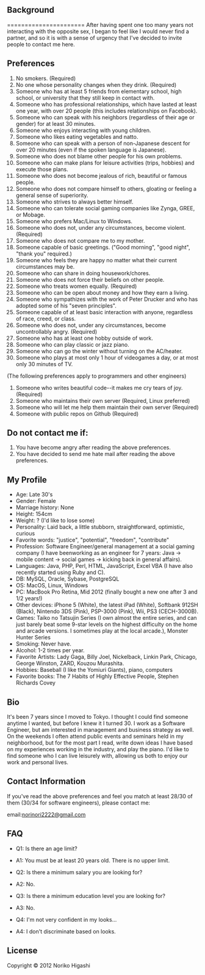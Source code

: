 Background
----------
======================
After having spent one too many years not interacting
with the opposite sex, I began to feel like I would
never find a partner, and so it is with a sense of urgency
that I've decided to invite people to contact me here.

Preferences
------------
1. No smokers. (Required)
1. No one whose personality changes when they drink. (Required)
1. Someone who has at least 5 friends from elementary school,
   high school, or university that they still keep in contact with.
1. Someone who has professional relationships, which have lasted
   at least one year, with over 20 people (this includes relationships
   on Facebook).
1. Someone who can speak with his neighbors (regardless of their age
   or gender) for at least 30 minutes.
1. Someone who enjoys interacting with young children.
1. Someone who likes eating vegetables and natto.
1. Someone who can speak with a person of non-Japanese descent for
   over 20 minutes (even if the spoken language is Japanese).
1. Someone who does not blame other people for his own problems.
1. Someone who can make plans for leisure activities (trips, hobbies)
   and execute those plans.
1. Someone who does not become jealous of rich, beautiful or famous
   people.
1. Someone who does not compare himself to others, gloating or feeling
   a general sense of superiority.
1. Someone who strives to always better himself.
1. Someone who can tolerate social gaming companies like Zynga, GREE,
   or Mobage.
1. Someone who prefers Mac/Linux to Windows.
1. Someone who does not, under any circumstances, become violent. (Required)
1. Someone who does not compare me to my mother.
1. Someone capable of basic greetings. ("Good morning", "good night", 
   "thank you" required.)
1. Someone who feels they are happy no matter what their current
   circumstances may be.
1. Someone who can share in doing housework/chores.
1. Someone who does not force their beliefs on other people.
1. Someone who treats women equally. (Required)
1. Someone who can be open about money and how they earn a living.
1. Someone who sympathizes with the work of Peter Drucker and who
   has adopted some of his "seven principles".
1. Someone capable of at least basic interaction with anyone, regardless
   of race, creed, or class.
1. Someone who does not, under any circumstances, become
   uncontrollably angry. (Required)
1. Someone who has at least one hobby outside of work.
1. Someone who can play classic or jazz piano.
1. Someone who can go the winter without turning on the AC/heater.
1. Someone who plays at most only 1 hour of videogames a day, or at most
   only 30 minutes of TV.

(The following preferences apply to programmers and other engineers)

1. Someone who writes beautiful code--it makes me cry tears of joy. (Required)
1. Someone who maintains their own server (Required, Linux preferred)
1. Someone who will let me help them maintain their own server (Required)
1. Someone with public repos on Github (Required)

Do not contact me if:
---------------------
1. You have become angry after reading the above preferences.
1. You have decided to send me hate mail after reading the above preferences.

My Profile
----------
* Age: Late 30's
* Gender: Female
* Marriage history: None
* Height: 154cm
* Weight: ? (I'd like to lose some)
* Personality: Laid back, a little stubborn, straightforward, optimistic,
  curious
* Favorite words: "justice", "potential", "freedom", "contribute"
* Profession: Software Engineer/general management at a social gaming
  company (I have beenworking as an engineer for 7 years: Java ->
  mobile content -> social games -> kicking back in general affairs).
* Languages: Java, PHP, Perl, HTML, JavaScript, Excel VBA (I have also
  recently started using Ruby and C).
* DB: MySQL, Oracle, Sybase, PostgreSQL
* OS: MacOS, Linux, Windows
* PC: MacBook Pro Retina, Mid 2012 (finally bought a new one after
  3 and 1/2 years!)
* Other devices: iPhone 5 (White), the latest iPad (White), Softbank 912SH
  (Black), Nintendo 3DS (Pink), PSP-3000 (Pink), Wii, PS3 (CECH-3000B).
* Games: Taiko no Tatsujin Series (I own almost the entire series, and can just
  barely beat some 9-star levels on the highest difficulty on the home and arcade
  versions. I sometimes play at the local arcade.), Monster Hunter Series
* Smoking: Never have.
* Alcohol: 1-2 times per year.
* Favorite Artists: Lady Gaga, Billy Joel, Nickelback, Linkin Park, Chicago,
  George Winston, ZARD, Kouzou Murashita.
* Hobbies: Baseball (I like the Yomiuri Giants), piano, computers
* Favorite books: The 7 Habits of Highly Effective People, Stephen Richards
  Covey

Bio
---
It's been 7 years since I moved to Tokyo. I thought I could find someone
anytime I wanted, but before I knew it I turned 30. I work as a Software
Engineer, but am interested in management and business strategy as well.
On the weekends I often attend public events and seminars held in my
neighborhood, but for the most part I read, write down ideas I have based on
my experiences working in the industry, and play the piano. I'd like to find
someone who I can live leisurely with, allowing us both to enjoy our work and
personal lives.

Contact Information
-------------------
If you've read the above preferences and feel you match at least 28/30 of them
(30/34 for software engineers), please contact me:

email:norinori2222@gmail.com

FAQ
---
* Q1: Is there an age limit?
* A1: You must be at least 20 years old. There is no upper limit.

* Q2: Is there a minimum salary you are looking for?
* A2: No.

* Q3: Is there a minimum education level you are looking for?
* A3: No.

* Q4: I'm not very confident in my looks...
* A4: I don't discriminate based on looks.

License
-------
Copyright &copy; 2012 Noriko Higashi 